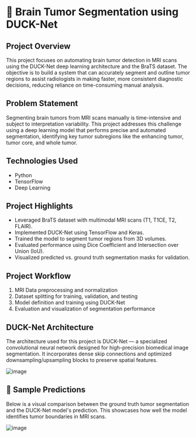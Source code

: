 # 🧠 Brain Tumor Segmentation using DUCK-Net

## Project Overview
This project focuses on automating brain tumor detection in MRI scans using the DUCK-Net deep learning architecture and the BraTS dataset. The objective is to build a system that can accurately segment and outline tumor regions to assist radiologists in making faster, more consistent diagnostic decisions, reducing reliance on time-consuming manual analysis.

## Problem Statement
Segmenting brain tumors from MRI scans manually is time-intensive and subject to interpretation variability. This project addresses this challenge using a deep learning model that performs precise and automated segmentation, identifying key tumor subregions like the enhancing tumor, tumor core, and whole tumor.

## Technologies Used
- Python
- TensorFlow
- Deep Learning

## Project Highlights
- Leveraged BraTS dataset with multimodal MRI scans (T1, T1CE, T2, FLAIR).
- Implemented DUCK-Net using TensorFlow and Keras.
- Trained the model to segment tumor regions from 3D volumes.
- Evaluated performance using Dice Coefficient and Intersection over Union (IoU).
- Visualized predicted vs. ground truth segmentation masks for validation.

## Project Workflow
1. MRI Data preprocessing and normalization  
2. Dataset splitting for training, validation, and testing  
3. Model definition and training using DUCK-Net  
4. Evaluation and visualization of segmentation performance

## DUCK-Net Architecture

The architecture used for this project is DUCK-Net — a specialized convolutional neural network designed for high-precision biomedical image segmentation. It incorporates dense skip connections and optimized downsampling/upsampling blocks to preserve spatial features.

![image](https://github.com/user-attachments/assets/f09c54b3-4ba0-49c0-894b-e6e62bdbf45a)

## 🧪 Sample Predictions

Below is a visual comparison between the ground truth tumor segmentation and the DUCK-Net model's prediction. This showcases how well the model identifies tumor boundaries in MRI scans.

![image](https://github.com/user-attachments/assets/06473fd4-75ab-4591-8b72-1061f0248e06)
